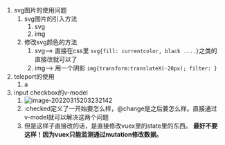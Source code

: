 1. svg图片的使用问题
   1. svg图片的引入方法
      1. svg
      2. img
   2. 修改svg颜色的方法
      1. svg--> 直接在css里 `svg{fill: currentcolor, black ....}`之类的直接改就可以了
      2. img--> 用一个阴影 `img{transform:translateX(-20px); filter: }`
2. teleport的使用
   1. a
3. input checkbox的v-model
   1. ![image-20220315203232142](E:\TyporaIMG\image-20220315203232142.png)
   2. :checked定义了一开始要怎么样，@change是之后要怎么样。直接通过v-model就可以解决这两个问题
   3. 但是这样子直接改的话，是直接修改vuex里的state里的东西。 **最好不要这样！因为vuex只能监测通过mutation修改数据。**